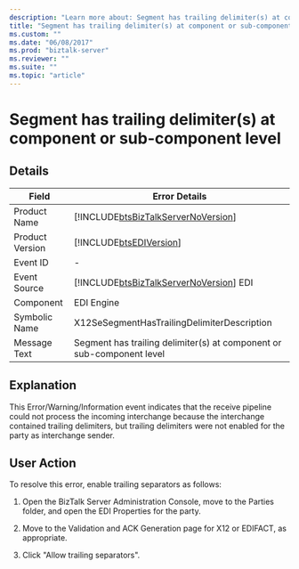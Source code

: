 ```yaml
---
description: "Learn more about: Segment has trailing delimiter(s) at component or sub-component level"
title: "Segment has trailing delimiter(s) at component or sub-component level"
ms.custom: ""
ms.date: "06/08/2017"
ms.prod: "biztalk-server"
ms.reviewer: ""
ms.suite: ""
ms.topic: "article"
---
```

# Segment has trailing delimiter(s) at component or sub-component level
## Details  
  
| Field | Error Details |
|-----------------|----------------------------------------------------------------------------------------|
|  Product Name   |   [!INCLUDE[btsBizTalkServerNoVersion](../includes/btsbiztalkservernoversion-md.md)]   |
| Product Version |               [!INCLUDE[btsEDIVersion](../includes/btsediversion-md.md)]               |
|    Event ID     |                                           -                                            |
|  Event Source   | [!INCLUDE[btsBizTalkServerNoVersion](../includes/btsbiztalkservernoversion-md.md)] EDI |
|    Component    |                                       EDI Engine                                       |
|  Symbolic Name  |                      X12SeSegmentHasTrailingDelimiterDescription                       |
|  Message Text   |         Segment has trailing delimiter(s) at component or sub-component level          |
  
## Explanation  
 This Error/Warning/Information event indicates that the receive pipeline could not process the incoming interchange because the interchange contained trailing delimiters, but trailing delimiters were not enabled for the party as interchange sender.  
  
## User Action  
 To resolve this error, enable trailing separators as follows:  
  
1.  Open the BizTalk Server Administration Console, move to the Parties folder, and open the EDI Properties for the party.  
  
2.  Move to the Validation and ACK Generation page for X12 or EDIFACT, as appropriate.  
  
3.  Click "Allow trailing separators".
